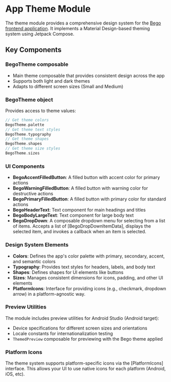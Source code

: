 # App Theme Module

The theme module provides a comprehensive design system for the [Bego frontend application](../../README.md). It implements a Material Design-based theming system using Jetpack Compose.

## Key Components

### BegoTheme composable
   - Main theme composable that provides consistent design across the app
   - Supports both light and dark themes
   - Adapts to different screen sizes (Small and Medium)

### BegoTheme object
Provides access to theme values:
```kotlin
// Get theme colors
BegoTheme.palette
// Get theme text styles
BegoTheme.typography
// Get theme shapes
BegoTheme.shapes
// Get theme size styles
BegoTheme.sizes
```

### UI Components
- **BegoAccentFilledButton**: A filled button with accent color for primary actions
- **BegoWarningFilledButton**: A filled button with warning color for destructive actions
- **BegoPrimaryFilledButton**: A filled button with primary color for standard actions
- **BegoHeaderText**: Text component for main headings and titles
- **BegoBodyLargeText**: Text component for large body text
- **BegoDropDown**: A composable dropdown menu for selecting from a list of items. Accepts a list of [BegoDropDownItemData], displays the selected item, and invokes a callback when an item is selected.

### Design System Elements
- **Colors**: Defines the app's color palette with primary, secondary, accent, and semantic colors
- **Typography**: Provides text styles for headers, labels, and body text
- **Shapes**: Defines shapes for UI elements like buttons
- **Sizes**: Manages consistent dimensions for icons, padding, and other UI elements
- **PlatformIcons**: Interface for providing icons (e.g., checkmark, dropdown arrow) in a platform-agnostic way.

### Preview Utilities
The module includes preview utilities for Android Studio (Android target):
- Device specifications for different screen sizes and orientations
- Locale constants for internationalization testing
- `ThemedPreview` composable for previewing with the Bego theme applied

### Platform Icons
The theme system supports platform-specific icons via the [PlatformIcons] interface. This allows your UI to use native icons for each platform (Android, iOS, etc).
